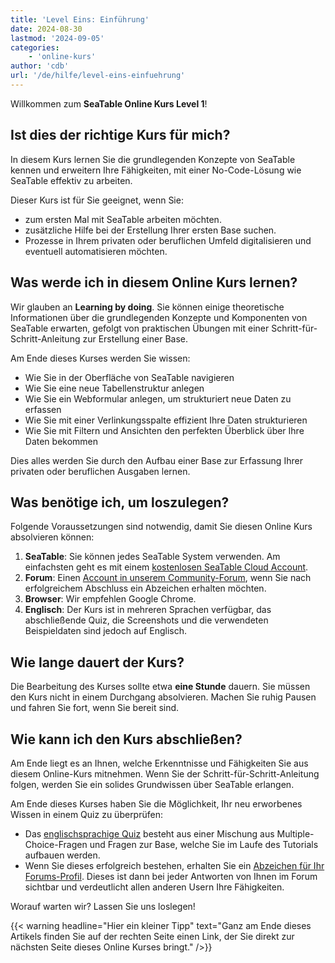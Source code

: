 ```yaml
---
title: 'Level Eins: Einführung'
date: 2024-08-30
lastmod: '2024-09-05'
categories:
    - 'online-kurs'
author: 'cdb'
url: '/de/hilfe/level-eins-einfuehrung'
---
```


Willkommen zum **SeaTable Online Kurs Level 1**!

## Ist dies der richtige Kurs für mich?

In diesem Kurs lernen Sie die grundlegenden Konzepte von SeaTable kennen und erweitern Ihre Fähigkeiten, mit einer No-Code-Lösung wie SeaTable effektiv zu arbeiten.

Dieser Kurs ist für Sie geeignet, wenn Sie:

- zum ersten Mal mit SeaTable arbeiten möchten.
- zusätzliche Hilfe bei der Erstellung Ihrer ersten Base suchen.
- Prozesse in Ihrem privaten oder beruflichen Umfeld digitalisieren und eventuell automatisieren möchten.

## Was werde ich in diesem Online Kurs lernen?

Wir glauben an **Learning by doing**. Sie können einige theoretische Informationen über die grundlegenden Konzepte und Komponenten von SeaTable erwarten, gefolgt von praktischen Übungen mit einer Schritt-für-Schritt-Anleitung zur Erstellung einer Base.

Am Ende dieses Kurses werden Sie wissen:

- Wie Sie in der Oberfläche von SeaTable navigieren
- Wie Sie eine neue Tabellenstruktur anlegen
- Wie Sie ein Webformular anlegen, um strukturiert neue Daten zu erfassen
- Wie Sie mit einer Verlinkungsspalte effizient Ihre Daten strukturieren
- Wie Sie mit Filtern und Ansichten den perfekten Überblick über Ihre Daten bekommen

Dies alles werden Sie durch den Aufbau einer Base zur Erfassung Ihrer privaten oder beruflichen Ausgaben lernen.

## Was benötige ich, um loszulegen?

Folgende Voraussetzungen sind notwendig, damit Sie diesen Online Kurs absolvieren können:

1. **SeaTable**: Sie können jedes SeaTable System verwenden. Am einfachsten geht es mit einem [kostenlosen SeaTable Cloud Account](https://seatable.io/registrierung/).
2. **Forum**: Einen [Account in unserem Community-Forum](https://forum.seatable.io/), wenn Sie nach erfolgreichem Abschluss ein Abzeichen erhalten möchten.
3. **Browser**: Wir empfehlen Google Chrome.
4. **Englisch**: Der Kurs ist in mehreren Sprachen verfügbar, das abschließende Quiz, die Screenshots und die verwendeten Beispieldaten sind jedoch auf Englisch.

## Wie lange dauert der Kurs?

Die Bearbeitung des Kurses sollte etwa **eine Stunde** dauern. Sie müssen den Kurs nicht in einem Durchgang absolvieren. Machen Sie ruhig Pausen und fahren Sie fort, wenn Sie bereit sind.

## Wie kann ich den Kurs abschließen?

Am Ende liegt es an Ihnen, welche Erkenntnisse und Fähigkeiten Sie aus diesem Online-Kurs mitnehmen. Wenn Sie der Schritt-für-Schritt-Anleitung folgen, werden Sie ein solides Grundwissen über SeaTable erlangen.

Am Ende dieses Kurses haben Sie die Möglichkeit, Ihr neu erworbenes Wissen in einem Quiz zu überprüfen:

- Das [englischsprachige Quiz](https://tally.so/r/wk5BXr) besteht aus einer Mischung aus Multiple-Choice-Fragen und Fragen zur Base, welche Sie im Laufe des Tutorials aufbauen werden.
- Wenn Sie dieses erfolgreich bestehen, erhalten Sie ein [Abzeichen für Ihr Forums-Profil](https://forum.seatable.io/badges/106/completed-seatable-course-level-1). Dieses ist dann bei jeder Antworten von Ihnen im Forum sichtbar und verdeutlicht allen anderen Usern Ihre Fähigkeiten.

Worauf warten wir? Lassen Sie uns loslegen!

{{< warning  headline="Hier ein kleiner Tipp"  text="Ganz am Ende dieses Artikels finden Sie auf der rechten Seite einen Link, der Sie direkt zur nächsten Seite dieses Online Kurses bringt." />}}
